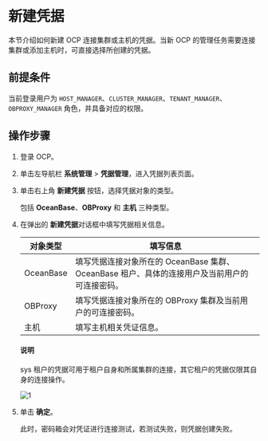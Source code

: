 # 新建凭据

本节介绍如何新建 OCP 连接集群或主机的凭据。当新 OCP 的管理任务需要连接集群或添加主机时，可直接选择所创建的凭据。

## 前提条件

当前登录用户为 `HOST_MANAGER`、`CLUSTER_MANAGER`、`TENANT_MANAGER`、`OBPROXY_MANAGER` 角色，并具备对应的权限。

## 操作步骤

1. 登录 OCP。

2. 单击左导航栏 **系统管理** \> **凭据管理**，进入凭据列表页面。

3. 单击右上角 **新建凭据** 按钮，选择凭据对象的类型。

   包括 **OceanBase**、**OBProxy** 和 **主机** 三种类型。

4. 在弹出的 **新建凭据**对话框中填写凭据相关信息。

    | **对象类型** | **填写信息** |
    | --- | --- |
    | OceanBase | 填写凭据连接对象所在的 OceanBase 集群、 OceanBase 租户、具体的连接用户及当前用户的可连接密码。|
    | OBProxy | 填写凭据连接对象所在的 OBProxy 集群及当前用户的可连接密码。 |
    | 主机 | 填写主机相关凭证信息。 |

    <main id="notice" type='explain'>
    <h4>说明</h4>
    <p>sys 租户的凭据可用于租户自身和所属集群的连接，其它租户的凭据仅限其自身的连接操作。</p>
    </main>

    ![1](https://obbusiness-private.oss-cn-shanghai.aliyuncs.com/doc/img/ocp/422/%E6%96%B0%E5%BB%BA%E5%87%AD%E6%8D%AE.png)

5. 单击 **确定**。

   此时，密码箱会对凭证进行连接测试，若测试失败，则凭据创建失败。
